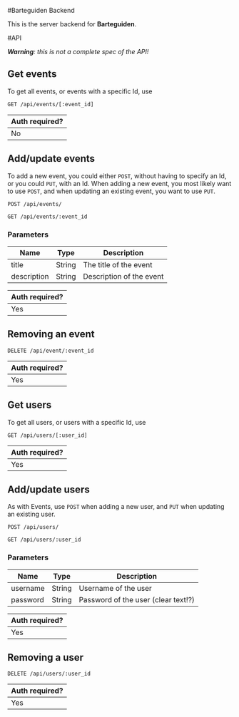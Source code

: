 #Barteguiden Backend

This is the server backend for **Barteguiden**.


#API

_**Warning**: this is not a complete spec of the API!_

## Get events

To get all events, or events with a specific Id, use

```
GET /api/events/[:event_id]
```

| Auth required? |
|----------------|
|  No            |


## Add/update events

To add a new event, you could either `POST`, without having to specify an Id,
or you could `PUT`, with an Id. When adding a new event, you most likely want
to use `POST`, and when updating an existing event, you want to use `PUT`.

```
POST /api/events/
```

```
GET /api/events/:event_id
```

### Parameters

| Name   | Type   |  Description           |
|--------|--------|------------------------|
| title  | String | The title of the event |
| description | String | Description of the event |


| Auth required? |
|----------------|
|  Yes           |

## Removing an event

```
DELETE /api/event/:event_id
```

| Auth required? |
|----------------|
|  Yes           |

## Get users

To get all users, or users with a specific Id, use

```
GET /api/users/[:user_id]
```

| Auth required? |
|----------------|
|  Yes           |


## Add/update users
 
As with Events, use `POST` when adding a new user, and `PUT` when updating an
existing user.

```
POST /api/users/
```

```
GET /api/users/:user_id
```

### Parameters

| Name   | Type   |  Description           |
|--------|--------|------------------------|
| username  | String | Username of the user |
| password | String | Password of the user (clear text!?) |

| Auth required? |
|----------------|
|  Yes           |


## Removing  a user

```
DELETE /api/users/:user_id
```

| Auth required? |
|----------------|
|  Yes           |






